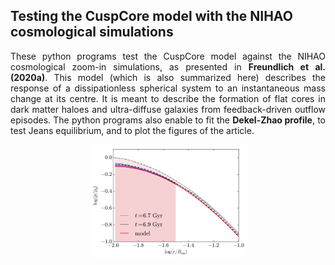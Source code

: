 <h2> Testing the CuspCore model with the NIHAO cosmological simulations</h2>

<p align="justify">
These python programs test the CuspCore model against the NIHAO cosmological zoom-in simulations, as presented in <a href="https://ui.adsabs.harvard.edu/abs/2020MNRAS.491.4523F/abstract"  style="text-decoration:none" class="type1"><b>Freundlich et al. (2020a)</b></a>. This model (which is also summarized <a href="https://ui.adsabs.harvard.edu/abs/2019sf2a.conf..477F/abstract"  style="text-decoration:none" class="type1">here</a>) describes the response of a dissipationless spherical system to an instantaneous mass change at its centre. It is meant to describe the formation of flat cores in dark matter haloes and ultra-diffuse galaxies from feedback-driven outflow episodes. The python programs also enable to fit the <a href="https://ui.adsabs.harvard.edu/abs/2020arXiv200408395F"  style="text-decoration:none" class="type1"><b>Dekel-Zhao profile</b></a>, to test Jeans equilibrium, and to plot the figures of the article. 
</p>

<p align="center">
<img src="NIHAOtest_rho.png"  width=50%>
</p>

